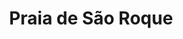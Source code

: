 ---
created-date: 03/09/2022
title: "Praia de São Roque"
description: Une grande plage face à l'océan. Idéal pour prendre un apéro, les pieds dans le sable, avec le coucher de soleil.
lat: 37.10502658755344
lon: -8.66564601659775
address: "São Gonçalo de Lagos, Lagos, Faro, PRT"
website: 
tags: "plage vue vue-mer"
image: images/praia-de-sao-roque.jpg
---